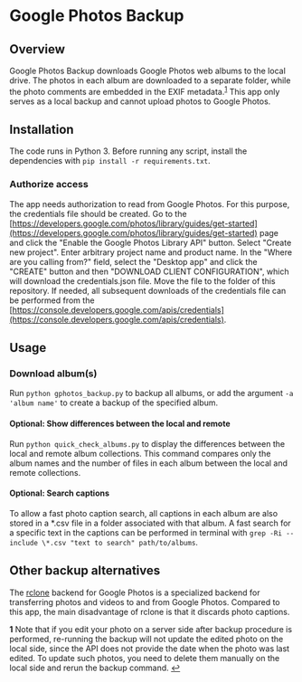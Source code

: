 # Google Photos Backup

## Overview

Google Photos Backup downloads Google Photos web albums to the local drive. The photos in each album are downloaded to a separate folder, while the photo comments are embedded in the EXIF metadata.<sup id="a1">[1](#f1)</sup> This app only serves as a local backup and cannot upload photos to Google Photos.

## Installation

The code runs in Python 3. Before running any script, install the dependencies with ```pip install -r requirements.txt```.

### Authorize access

The app needs authorization to read from Google Photos. For this purpose, the credentials file should be created. Go to the [https://developers.google.com/photos/library/guides/get-started](https://developers.google.com/photos/library/guides/get-started) page and click the "Enable the Google Photos Library API" button. Select "Create new project". Enter arbitrary project name and product name. In the "Where are you calling from?" field, select the "Desktop app" and click the "CREATE" button and then "DOWNLOAD CLIENT CONFIGURATION", which will download the credentials.json file. Move the file to the folder of this repository. If needed, all subsequent downloads of the credentials file can be performed from the [https://console.developers.google.com/apis/credentials](https://console.developers.google.com/apis/credentials).

## Usage

### Download album(s)

Run ```python gphotos_backup.py``` to backup all albums, or add the argument ```-a 'album name'``` to create a backup of the specified album.

#### Optional: Show differences between the local and remote

Run ```python quick_check_albums.py``` to display the differences between the local and remote album collections. This command compares only the album names and the number of files in each album between the local and remote collections.

#### Optional: Search captions

To allow a fast photo caption search, all captions in each album are also stored in a *.csv file in a folder associated with that album. A fast search for a specific text in the captions can be performed in terminal with ```grep -Ri --include \*.csv "text to search" path/to/albums```.

## Other backup alternatives

The [rclone](https://rclone.org/googlephotos/) backend for Google Photos is a specialized backend for transferring photos and videos to and from Google Photos. Compared to this app, the main disadvantage of rclone is that it discards photo captions.

<b id="f1">1</b> Note that if you edit your photo on a server side after backup procedure is performed, re-running the backup will not update the edited photo on the local side, since the API does not provide the date when the photo was last edited. To update such photos, you need to delete them manually on the local side and rerun the backup command. [↩](#a1)
